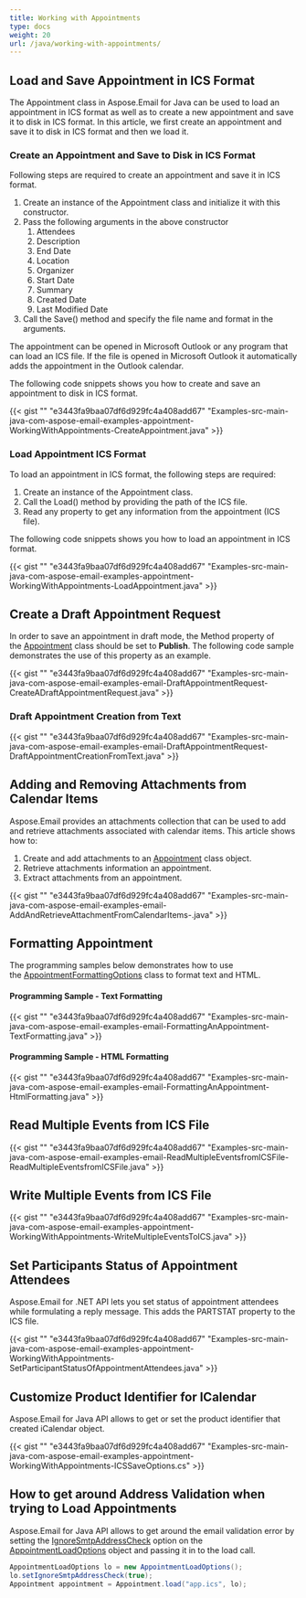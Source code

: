 ```yaml
---
title: Working with Appointments
type: docs
weight: 20
url: /java/working-with-appointments/
---
```


## **Load and Save Appointment in ICS Format**
The Appointment class in Aspose.Email for Java can be used to load an appointment in ICS format as well as to create a new appointment and save it to disk in ICS format. In this article, we first create an appointment and save it to disk in ICS format and then we load it.
### **Create an Appointment and Save to Disk in ICS Format**
Following steps are required to create an appointment and save it in ICS format.

1. Create an instance of the Appointment class and initialize it with this constructor.
1. Pass the following arguments in the above constructor
   1. Attendees
   1. Description
   1. End Date
   1. Location
   1. Organizer
   1. Start Date
   1. Summary
   1. Created Date
   1. Last Modified Date 
1. Call the Save() method and specify the file name and format in the arguments.

The appointment can be opened in Microsoft Outlook or any program that can load an ICS file. If the file is opened in Microsoft Outlook it automatically adds the appointment in the Outlook calendar.

The following code snippets shows you how to create and save an appointment to disk in ICS format.



{{< gist "" "e3443fa9baa07df6d929fc4a408add67" "Examples-src-main-java-com-aspose-email-examples-appointment-WorkingWithAppointments-CreateAppointment.java" >}}
### **Load Appointment ICS Format**
To load an appointment in ICS format, the following steps are required:

1. Create an instance of the Appointment class.
1. Call the Load() method by providing the path of the ICS file.
1. Read any property to get any information from the appointment (ICS file).

The following code snippets shows you how to load an appointment in ICS format.



{{< gist "" "e3443fa9baa07df6d929fc4a408add67" "Examples-src-main-java-com-aspose-email-examples-appointment-WorkingWithAppointments-LoadAppointment.java" >}}
## **Create a Draft Appointment Request**
In order to save an appointment in draft mode, the Method property of the [Appointment](http://www.aspose.com/api/java/email/com.aspose.email/classes/Appointment) class should be set to **Publish**. The following code sample demonstrates the use of this property as an example.

{{< gist "" "e3443fa9baa07df6d929fc4a408add67" "Examples-src-main-java-com-aspose-email-examples-email-DraftAppointmentRequest-CreateADraftAppointmentRequest.java" >}}
### **Draft Appointment Creation from Text**
{{< gist "" "e3443fa9baa07df6d929fc4a408add67" "Examples-src-main-java-com-aspose-email-examples-email-DraftAppointmentRequest-DraftAppointmentCreationFromText.java" >}}
## **Adding and Removing Attachments from Calendar Items**
Aspose.Email provides an attachments collection that can be used to add and retrieve attachments associated with calendar items. This article shows how to:

1. Create and add attachments to an [Appointment](http://www.aspose.com/api/java/email/com.aspose.email/classes/Appointment) class object.
1. Retrieve attachments information an appointment.
1. Extract attachments from an appointment.



{{< gist "" "e3443fa9baa07df6d929fc4a408add67" "Examples-src-main-java-com-aspose-email-examples-email-AddAndRetrieveAttachmentFromCalendarItems-.java" >}}
## **Formatting Appointment**
The programming samples below demonstrates how to use the [AppointmentFormattingOptions](http://www.aspose.com/api/java/email/com.aspose.email/classes/AppointmentFormattingOptions) class to format text and HTML.
#### **Programming Sample - Text Formatting**
{{< gist "" "e3443fa9baa07df6d929fc4a408add67" "Examples-src-main-java-com-aspose-email-examples-email-FormattingAnAppointment-TextFormatting.java" >}}
#### **Programming Sample - HTML Formatting**
{{< gist "" "e3443fa9baa07df6d929fc4a408add67" "Examples-src-main-java-com-aspose-email-examples-email-FormattingAnAppointment-HtmlFormatting.java" >}}
## **Read Multiple Events from ICS File**
{{< gist "" "e3443fa9baa07df6d929fc4a408add67" "Examples-src-main-java-com-aspose-email-examples-email-ReadMultipleEventsfromICSFile-ReadMultipleEventsfromICSFile.java" >}}
## **Write Multiple Events from ICS File**
{{< gist "" "e3443fa9baa07df6d929fc4a408add67" "Examples-src-main-java-com-aspose-email-examples-appointment-WorkingWithAppointments-WriteMultipleEventsToICS.java" >}}
## **Set Participants Status of Appointment Attendees**
Aspose.Email for .NET API lets you set status of appointment attendees while formulating a reply message. This adds the PARTSTAT property to the ICS file.

{{< gist "" "e3443fa9baa07df6d929fc4a408add67" "Examples-src-main-java-com-aspose-email-examples-appointment-WorkingWithAppointments-SetParticipantStatusOfAppointmentAttendees.java" >}}
## **Customize Product Identifier for ICalendar**
Aspose.Email for Java API allows to get or set the product identifier that created iCalendar object.

{{< gist "" "e3443fa9baa07df6d929fc4a408add67" "Examples-src-main-java-com-aspose-email-examples-appointment-WorkingWithAppointments-ICSSaveOptions.cs" >}}

## **How to get around Address Validation when trying to Load Appointments**
Aspose.Email for Java API allows to get around the email validation error by setting the [IgnoreSmtpAddressCheck](https://reference.aspose.com/email/java/com.aspose.email/AppointmentLoadOptions#setIgnoreSmtpAddressCheck\(boolean\)) option on the [AppointmentLoadOptions](https://reference.aspose.com/email/java/com.aspose.email/AppointmentLoadOptions) object and passing it in to the load call.

~~~Java
AppointmentLoadOptions lo = new AppointmentLoadOptions();
lo.setIgnoreSmtpAddressCheck(true);
Appointment appointment = Appointment.load("app.ics", lo);
~~~